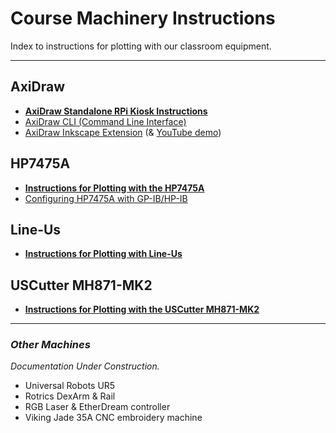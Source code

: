 # Course Machinery Instructions

Index to instructions for plotting with our classroom equipment. 

---

## AxiDraw

* [**AxiDraw Standalone RPi Kiosk Instructions**](../rpi_standalone/README.md)
* [AxiDraw CLI (Command Line Interface)](https://axidraw.com/doc/cli_api/#introduction)
* [AxiDraw Inkscape Extension](https://wiki.evilmadscientist.com/Axidraw_Software_Installation) (& [YouTube demo](https://www.youtube.com/watch?v=r5mhw8-nrg0))

## HP7475A

* [**Instructions for Plotting with the HP7475A**](hp7475a/README.md)
* [Configuring HP7475A with GP-IB/HP-IB](hp7475a/manuals/GPIB/README.md)

## Line-Us

* [**Instructions for Plotting with Line-Us**](line-us/README.md)

## USCutter MH871-MK2

* [**Instructions for Plotting with the USCutter MH871-MK2**](uscutter-mh871-mk2/README.md)

---

### *Other Machines*

*Documentation Under Construction.*

* Universal Robots UR5
* Rotrics DexArm & Rail
* RGB Laser & EtherDream controller
* Viking Jade 35A CNC embroidery machine
